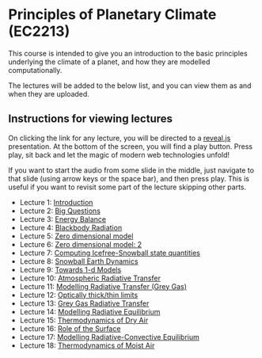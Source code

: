# Principles of Planetary Climate (EC2213)

This course is intended to give you an introduction to
the basic principles underlying the climate of a planet,
and how they are modelled computationally.

The lectures will be added to the below list, and you can
view them as and when they are uploaded.

## Instructions for viewing lectures

On clicking the link for any lecture, you will be directed
to a [reveal.js](https://revealjs.com/) presentation. At the
bottom of the screen, you will find a play button. Press play,
sit back and let the magic of modern web technologies unfold!

If you want to start the audio from some slide in the middle,
just navigate to that slide (using arrow keys or the space bar),
and then press play. This is useful if you want to revisit some
part of the lecture skipping other parts.

* Lecture 1: [Introduction](./courses/planetary_climate/lecture1/index.html)
* Lecture 2: [Big Questions](./courses/planetary_climate/lecture2/index.html)
* Lecture 3: [Energy Balance](./courses/planetary_climate/lecture2.1/index.html)
* Lecture 4: [Blackbody Radiation](./courses/planetary_climate/lecture3.1/index.html)
* Lecture 5: [Zero dimensional model](./courses/planetary_climate/lecture3.2/index.html)
* Lecture 6: [Zero dimensional model: 2](./courses/planetary_climate/lecture4.1/index.html)
* Lecture 7: [Computing Icefree-Snowball state quantities](./courses/planetary_climate/lecture4.2/index.html)
* Lecture 8: [Snowball Earth Dynamics](./courses/planetary_climate/lecture5.1/index.html)
* Lecture 9: [Towards 1-d Models](./courses/planetary_climate/lecture6.1/index.html)
* Lecture 10: [Atmospheric Radiative Transfer](./courses/planetary_climate/lecture6.2/index.html)
* Lecture 11: [Modelling Radiative Transfer (Grey Gas)](./courses/planetary_climate/lecture7.1/index.html)
* Lecture 12: [Optically thick/thin limits](./courses/planetary_climate/lecture8.1/index.html)
* Lecture 13: [Grey Gas Radiative Transfer](./courses/planetary_climate/lecture8.2/index.html)
* Lecture 14: [Modelling Radiative Equilibrium](./courses/planetary_climate/lecture9.1/index.html)
* Lecture 15: [Thermodynamics of Dry Air](./courses/planetary_climate/lecture9.2/index.html)
* Lecture 16: [Role of the Surface](./courses/planetary_climate/lecture10.1/index.html)
* Lecture 17: [Modelling Radiative-Convective Equilibrium](./courses/planetary_climate/lecture10.2/index.html)
* Lecture 18: [Thermodynamics of Moist Air](./courses/planetary_climate/lecture11.1/index.html)

